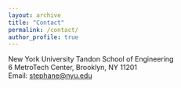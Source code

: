 ```yaml
---
layout: archive
title: "Contact"
permalink: /contact/
author_profile: true
---
```

New York University Tandon School of Engineering  
6 MetroTech Center, Brooklyn, NY 11201  
Email: stephane@nyu.edu  
